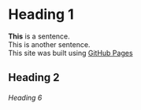 # Heading 1
**This** is a sentence.<br>
This is another sentence.<br>
This site was built using [GitHub Pages](https://github.com/)
## Heading 2
###### Heading 6

